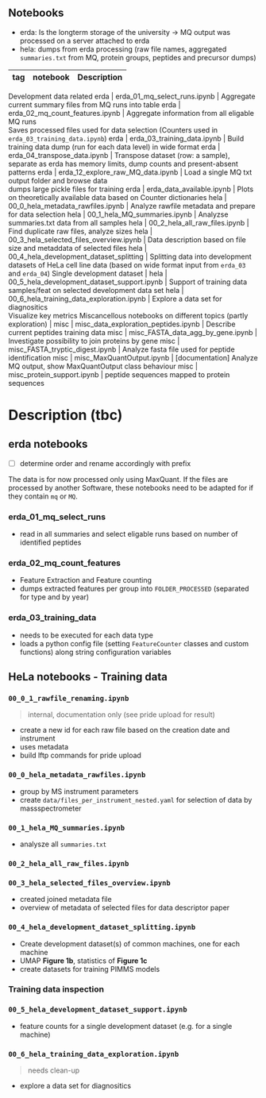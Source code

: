 
## Notebooks
- erda: Is the longterm storage of the university -> MQ output was processed on a server attached to erda
- hela: dumps from erda processing (raw file names, aggregated `summaries.txt` from MQ, protein groups, peptides and precursor dumps)

tag | notebook  | Description
--- | ---  |  --- 
Development data related 
erda | erda_01_mq_select_runs.ipynb         | Aggregate current summary files from MQ runs into table
erda | erda_02_mq_count_features.ipynb      | Aggregate information from all eligable MQ runs <br> Saves processed files used for data selection (Counters used in `erda_03_training_data.ipynb`)
erda | erda_03_training_data.ipynb          | Build training data dump (run for each data level) in wide format
erda | erda_04_transpose_data.ipynb         | Transpose dataset (row: a sample), separate as erda has memory limits, dump counts and present-absent patterns
erda | erda_12_explore_raw_MQ_data.ipynb    | Load a single MQ txt output folder and browse data <br> dumps large pickle files for training
erda | erda_data_available.ipynb            | Plots on theoretically available data based on Counter dictionaries
hela | 00_0_hela_metadata_rawfiles.ipynb         |  Analyze rawfile metadata and prepare for data selection
hela | 00_1_hela_MQ_summaries.ipynb              | Analyzse summaries.txt data from all samples
hela | 00_2_hela_all_raw_files.ipynb             | Find duplicate raw files, analyze sizes
hela | 00_3_hela_selected_files_overview.ipynb   | Data description based on file size and metaddata of selected files
hela | 00_4_hela_development_dataset_splitting   | Splitting data into development datasets of HeLa cell line data (based on wide format input from `erda_03` and `erda_04`)
Single development dataset |
hela | 00_5_hela_development_dataset_support.ipynb    | Support of training data samples/feat on selected development data set
hela | 00_6_hela_training_data_exploration.ipynb  | Explore a data set for diagnositics <br>  Visualize key metrics
Miscancellous notebooks on different topics (partly exploration) |
misc | misc_data_exploration_peptides.ipynb | Describe current peptides training data
misc | misc_FASTA_data_agg_by_gene.ipynb    | Investigate possibility to join proteins by gene
misc | misc_FASTA_tryptic_digest.ipynb      | Analyze fasta file used for peptide identification
misc | misc_MaxQuantOutput.ipynb            | \[documentation\] Analyze MQ output, show MaxQuantOutput class behaviour
misc | misc_protein_support.ipynb           | peptide sequences mapped to protein sequences

# Description (tbc)

## erda notebooks

- [ ] determine order and rename accordingly with prefix

The data is for now processed only using MaxQuant. If the files are processed
by another Software, these notebooks need to be adapted for if they contain `mq` or `MQ`.

### erda_01_mq_select_runs

- read in all summaries and select eligable runs based on number of identified peptides

### erda_02_mq_count_features

- Feature Extraction and Feature counting
- dumps extracted features per group into `FOLDER_PROCESSED`
  (separated for type and by year)

### erda_03_training_data

- needs to be executed for each data type
- loads a python config file (setting `FeatureCounter` classes and custom functions)
  along string configuration variables

## HeLa notebooks - Training data


### `00_0_1_rawfile_renaming.ipynb`

> internal, documentation only (see pride upload for result)

- create a new id for each raw file based on the creation date and instrument
- uses metadata
- build lftp commands for pride upload

### `00_0_hela_metadata_rawfiles.ipynb`

- group by MS instrument parameters
- create `data/files_per_instrument_nested.yaml` for selection of data by massspectrometer

### `00_1_hela_MQ_summaries.ipynb`

- analysze all `summaries.txt`

### `00_2_hela_all_raw_files.ipynb`

### `00_3_hela_selected_files_overview.ipynb`

- created joined metadata file 
- overview of metadata of selected files for data descriptor paper

### `00_4_hela_development_dataset_splitting.ipynb`

- Create development dataset(s) of common machines, one for each machine
- UMAP **Figure 1b**, statistics of **Figure 1c**
- create datasets for training PIMMS models

### Training data inspection

### `00_5_hela_development_dataset_support.ipynb`

- feature counts for a single development dataset (e.g. for a single machine)

### `00_6_hela_training_data_exploration.ipynb`

> needs clean-up

- explore a data set for diagnositics
